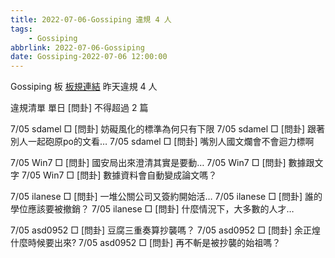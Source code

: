 ```yaml
---
title: 2022-07-06-Gossiping 違規 4 人
tags:
    - Gossiping
abbrlink: 2022-07-06-Gossiping
date: Gossiping-2022-07-06 12:00:00
---
```

Gossiping 板 [板規連結](https://www.ptt.cc/bbs/Gossiping/M.1637425085.A.07D.html)
昨天違規 4 人
<!-- more -->

違規清單
單日 [問卦] 不得超過 2 篇

7/05 sdamel □ [問卦] 妨礙風化的標準為何只有下限
7/05 sdamel □ [問卦] 跟著別人一起砲原po的文看…
7/05 sdamel □ [問卦] 嘴別人國文爛會不會迴力標啊

7/05 Win7 □ [問卦] 國安局出來澄清其實是要動…
7/05 Win7 □ [問卦] 數據跟文字
7/05 Win7 □ [問卦] 數據資料會自動變成論文嗎？

7/05 ilanese □ [問卦] 一堆公關公司又簽約開始活…
7/05 ilanese □ [問卦] 誰的學位應該要被撤銷？
7/05 ilanese □ [問卦] 什麼情況下，大多數的人才…

7/05 asd0952 □ [問卦] 豆腐三重奏算抄襲嗎？
7/05 asd0952 □ [問卦] 余正煌什麼時候要出來?
7/05 asd0952 □ [問卦] 再不斬是被抄襲的始祖嗎？